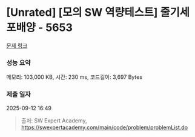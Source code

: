 # [Unrated] [모의 SW 역량테스트] 줄기세포배양 - 5653 

[문제 링크](https://swexpertacademy.com/main/code/problem/problemDetail.do?contestProbId=AWXRJ8EKe48DFAUo) 

### 성능 요약

메모리: 103,000 KB, 시간: 230 ms, 코드길이: 3,697 Bytes

### 제출 일자

2025-09-12 16:49



> 출처: SW Expert Academy, https://swexpertacademy.com/main/code/problem/problemList.do